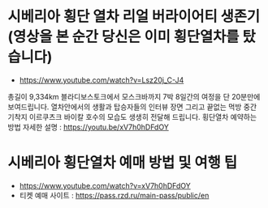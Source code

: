 # 시베리아 횡단 열차 리얼 버라이어티 생존기 (영상을 본 순간 당신은 이미 횡단열차를 탔습니다)
* https://www.youtube.com/watch?v=Lsz20j_C-J4

총길이 9,334km 블라디보스토크에서 모스크바까지 7박 8일간의 여정을 단 20분만에 보여드립니다.
열차안에서의 생활과 탑승자들의 인터뷰 장면 그리고 끝없는 먹방
중간 기착지 이르쿠츠크 바이칼 호수의 모습도 생생히 전달해 드립니다.
횡단열차 예약하는 방법 자세한 설명 : https://youtu.be/xV7h0hDFdOY

# 시베리아 횡단열차 예매 방법 및 여행 팁
* https://www.youtube.com/watch?v=xV7h0hDFdOY
* 티켓 예매 사이트 : https://pass.rzd.ru/main-pass/public/en

